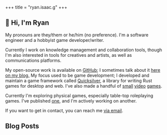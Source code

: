 +++
title = "ryan.isaac.g"
+++

## 👋 Hi, I'm Ryan

My pronouns are they/them or he/him (no preference).
I'm a software engineer and a hobbyist game developer/writer.

Currently I work on knowledge management and collaboration tools, though I'm also interested in tools for creatives and artists, as well as communications platforms.

My open-source work is available on [GitHub](https://github.com/ryanisaacg/);
I sometimes talk about it [here on my blog.](posts/) My focus used to be game development; I developed and maintain a game framework called [Quicksilver](https://github.com/ryanisaacg/quicksilver), a library for writing Rust games for desktop and web. I've also made a handful of [small](https://github.com/ryanisaacg/rebound) [video](https://github.com/ryanisaacg/hellevator) [games](https://github.com/ryanisaacg/interplanet).

Currently I'm exploring physical games, especially table-top roleplaying games. I've published [one](https://ryanisaacg.itch.io/on-the-wrong-side-of-infinity), and I'm actively working on another.

If you want to get in contact, you can reach me [via email](mailto:ryan@ryanisaacg.com).

## Blog Posts
<!-- Blog posts go here -->

